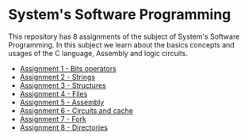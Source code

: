 
# System's Software Programming

This repository has 8 assignments of the subject of System's Software Programming. In this subject we learn about the basics concepts and usages of the C language, Assembly and logic circuits.

- <a href=T1> Assignment 1 - Bits operators</a>
- <a href=T2> Assignment 2 - Strings</a>
- <a href=T3> Assignment 3 - Structures</a>
- <a href=T4> Assignment 4 - Files</a>
- <a href=T5> Assignment 5 - Assembly</a>
- <a href=T6> Assignment 6 - Circuits and cache</a>
- <a href=T7> Assignment 7 - Fork</a>
- <a href=T8> Assignment 8 - Directories</a>